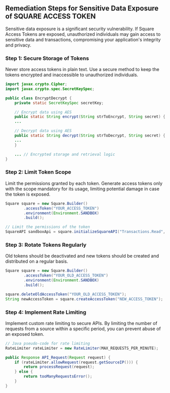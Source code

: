 

## Remediation Steps for Sensitive Data Exposure of SQUARE ACCESS TOKEN 

Sensitive data exposure is a significant security vulnerability. If Square Access Tokens are exposed, unauthorized individuals may gain access to sensitive data and transactions, compromising your application's integrity and privacy.

### Step 1: Secure Storage of Tokens

Never store access tokens in plain text. Use a secure method to keep the tokens encrypted and inaccessible to unauthorized individuals.

```java
import javax.crypto.Cipher;
import javax.crypto.spec.SecretKeySpec;

public class EncryptDecrypt {
    private static SecretKeySpec secretKey;

    // Encrypt data using AES
    public static String encrypt(String strToEncrypt, String secret) {
    ...

    // Decrypt data using AES
    public static String decrypt(String strToDecrypt, String secret) {
    ...
    }

    ... // Encrypted storage and retrieval logic
}
```

### Step 2: Limit Token Scope

Limit the permissions granted by each token. Generate access tokens only with the scope mandatory for its usage, limiting potential damage in case the token is exposed.

```java
Square square = new Square.Builder()
        .accessToken("YOUR_ACCESS_TOKEN")
        .environment(Environment.SANDBOX)
        .build();

// Limit the permissions of the token
SquareAPI sandboxApi = square.initializeSquareAPI("Transactions.Read", "Customers.Write");
```

### Step 3: Rotate Tokens Regularly 

Old tokens should be deactivated and new tokens should be created and distributed on a regular basis.

```java
Square square = new Square.Builder()
        .accessToken("YOUR_OLD_ACCESS_TOKEN")
        .environment(Environment.SANDBOX)
        .build();

square.deleteOldAccessToken("YOUR_OLD_ACCESS_TOKEN");
String newAccessToken = square.createAccessToken("NEW_ACCESS_TOKEN");
```

### Step 4: Implement Rate Limiting 

Implement custom rate limiting to secure APIs. By limiting the number of requests from a source within a specific period, you can prevent abuse of an exposed token.

```java
// Java pseudo-code for rate limiting
RateLimiter rateLimiter = new RateLimiter(MAX_REQUESTS_PER_MINUTE);

public Response API_Request(Request request) {
    if (rateLimiter.allowRequest(request.getSourceIP())) {
        return processRequest(request);
    } else {
        return tooManyRequestsError();
    }
}
```